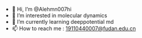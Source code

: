 - 👋 Hi, I’m @Alehmn007hi
- 👀 I’m interested in molecular dynamics 
- 🌱 I’m currently learning deeppotential md 
- 📫 How to reach me : 19110440007@fudan.edu.cn

<!---
Alehmn007hi/Alehmn007hi is a ✨ special ✨ repository because its `README.md` (this file) appears on your GitHub profile.
You can click the Preview link to take a look at your changes.
--->
